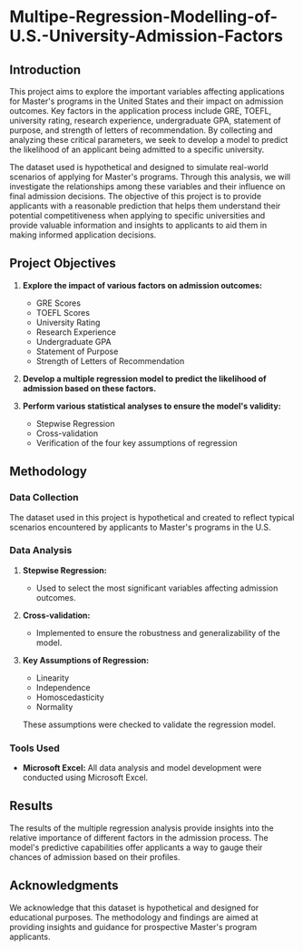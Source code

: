 # Multipe-Regression-Modelling-of-U.S.-University-Admission-Factors

## Introduction

This project aims to explore the important variables affecting applications for Master's programs in the United States and their impact on admission outcomes. Key factors in the application process include GRE, TOEFL, university rating, research experience, undergraduate GPA, statement of purpose, and strength of letters of recommendation. By collecting and analyzing these critical parameters, we seek to develop a model to predict the likelihood of an applicant being admitted to a specific university.

The dataset used is hypothetical and designed to simulate real-world scenarios of applying for Master's programs. Through this analysis, we will investigate the relationships among these variables and their influence on final admission decisions. The objective of this project is to provide applicants with a reasonable prediction that helps them understand their potential competitiveness when applying to specific universities and provide valuable information and insights to applicants to aid them in making informed application decisions.

## Project Objectives

1. **Explore the impact of various factors on admission outcomes:**
   - GRE Scores
   - TOEFL Scores
   - University Rating
   - Research Experience
   - Undergraduate GPA
   - Statement of Purpose
   - Strength of Letters of Recommendation

2. **Develop a multiple regression model to predict the likelihood of admission based on these factors.**

3. **Perform various statistical analyses to ensure the model's validity:**
   - Stepwise Regression
   - Cross-validation
   - Verification of the four key assumptions of regression

## Methodology

### Data Collection

The dataset used in this project is hypothetical and created to reflect typical scenarios encountered by applicants to Master's programs in the U.S.

### Data Analysis

1. **Stepwise Regression:**
   - Used to select the most significant variables affecting admission outcomes.

2. **Cross-validation:**
   - Implemented to ensure the robustness and generalizability of the model.

3. **Key Assumptions of Regression:**
   - Linearity
   - Independence
   - Homoscedasticity
   - Normality

   These assumptions were checked to validate the regression model.

### Tools Used

- **Microsoft Excel:** All data analysis and model development were conducted using Microsoft Excel.

## Results

The results of the multiple regression analysis provide insights into the relative importance of different factors in the admission process. The model's predictive capabilities offer applicants a way to gauge their chances of admission based on their profiles.

## Acknowledgments

We acknowledge that this dataset is hypothetical and designed for educational purposes. The methodology and findings are aimed at providing insights and guidance for prospective Master's program applicants.

